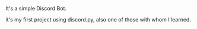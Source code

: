 It's a simple Discord Bot.

it's my first project using discord.py, also one of those with whom I learned.

